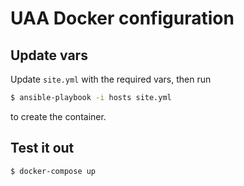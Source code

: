 # UAA Docker configuration


## Update vars
Update `site.yml` with the required vars, then run

```bash
$ ansible-playbook -i hosts site.yml
```
to create the container.

## Test it out
```bash
$ docker-compose up
```
